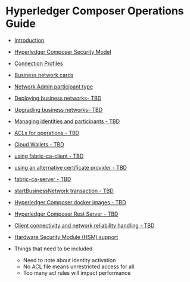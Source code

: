 # Hyperledger Composer Operations Guide
- [Introduction](./introduction.md)
- [Hyperledger Composer Security Model](./idsandparts.md)
- [Connection Profiles](./connectionprofiles.md)
- [Business network cards](./busnetcards.md)
- [Network Admin participant type](./networkadmin.md)
- [Deploying business networks- TBD](./deploy.md)
- [Upgrading business networks- TBD](./upgrade.md)
- [Managing identities and participants - TBD](./managingids.md)
- [ACLs for operations - TBD](./acls.md)
- [Cloud Wallets - TBD](./cloud-wallets.md)
- [using fabric-ca-client - TBD](./fabric-ca-client.md)
- [using an alternative certificate provider - TBD](./tbd.md)
- [fabric-ca-server - TBD](./tbd.md)
- [startBusinessNetwork transaction - TBD](./tbd.md)
- [Hyperledger Composer docker images - TBD](./tbd.md)
- [Hyperledger Composer Rest Server - TBD](./tbd.md)
- [Client connectivity and network reliability handling - TBD](./tbd.md)
- [Hardware Security Module (HSM) support](./tbd.md)



- Things that need to be included
  - Need to note about identity activation
  - No ACL file means unrestricted access for all.
  - Too many acl rules will impact performance

